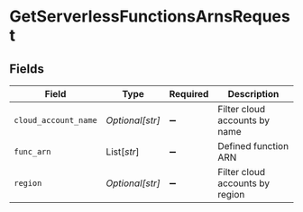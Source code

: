 # GetServerlessFunctionsArnsRequest


## Fields

| Field                           | Type                            | Required                        | Description                     |
| ------------------------------- | ------------------------------- | ------------------------------- | ------------------------------- |
| `cloud_account_name`            | *Optional[str]*                 | :heavy_minus_sign:              | Filter cloud accounts by name   |
| `func_arn`                      | List[*str*]                     | :heavy_minus_sign:              | Defined function ARN            |
| `region`                        | *Optional[str]*                 | :heavy_minus_sign:              | Filter cloud accounts by region |